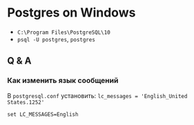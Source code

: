 # Postgres on Windows

- `C:\Program Files\PostgreSQL\10`
- `psql -U postgres`, `postgres`

## Q & A

### Как изменить язык сообщений

В `postgresql.conf` установить: `lc_messages = 'English_United States.1252'`

    set LC_MESSAGES=English
